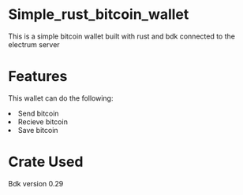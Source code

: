# Simple_rust_bitcoin_wallet

This is a simple bitcoin wallet built with rust and bdk connected to the electrum server

# Features
This wallet can do the following:
<li> Send bitcoin
<li> Recieve bitcoin
<li> Save bitcoin
  
 # Crate Used
 Bdk version 0.29
  
  
  
  
  
